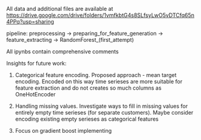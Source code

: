 All data and additional files are available at https://drive.google.com/drive/folders/1vmfkbtG4s8SLfsyLwO5vDTCfq65n4PPq?usp=sharing

pipeline: preprocessing -> preparing_for_feature_generation -> feature_extracting -> RandomForest_(first_attempt)

All ipynbs contain comprehensive comments


Insights for future work:

1. Categorical feature encoding. Proposed approach - mean target encoding. Encoded on this way time serieses are more suitable for feature extraction and do not creates so much columns as OneHotEncoder

2. Handling missing values. Investigate ways to fill in missing values for entirely empty time serieses (for separate customers). Maybe consider encoding existing empty serieses as categorical features

3. Focus on gradient boost implementing
